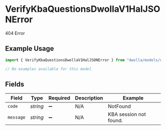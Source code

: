# VerifyKbaQuestionsDwollaV1HalJSONError

404 Error

## Example Usage

```typescript
import { VerifyKbaQuestionsDwollaV1HalJSONError } from "dwolla/models/errors";

// No examples available for this model
```

## Fields

| Field                  | Type                   | Required               | Description            | Example                |
| ---------------------- | ---------------------- | ---------------------- | ---------------------- | ---------------------- |
| `code`                 | *string*               | :heavy_minus_sign:     | N/A                    | NotFound               |
| `message`              | *string*               | :heavy_minus_sign:     | N/A                    | KBA session not found. |